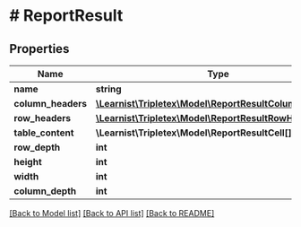# # ReportResult

## Properties

Name | Type | Description | Notes
------------ | ------------- | ------------- | -------------
**name** | **string** |  | [optional]
**column_headers** | [**\Learnist\Tripletex\Model\ReportResultColumnHeader[]**](ReportResultColumnHeader.md) |  | [optional]
**row_headers** | [**\Learnist\Tripletex\Model\ReportResultRowHeader[]**](ReportResultRowHeader.md) |  | [optional]
**table_content** | **\Learnist\Tripletex\Model\ReportResultCell[][]** |  | [optional]
**row_depth** | **int** |  | [optional]
**height** | **int** |  | [optional]
**width** | **int** |  | [optional]
**column_depth** | **int** |  | [optional]

[[Back to Model list]](../../README.md#models) [[Back to API list]](../../README.md#endpoints) [[Back to README]](../../README.md)
